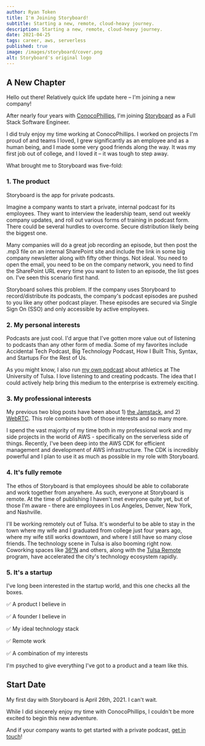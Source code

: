```yaml
---
author: Ryan Token
title: I'm Joining Storyboard!
subtitle: Starting a new, remote, cloud-heavy journey.
description: Starting a new, remote, cloud-heavy journey.
date: 2021-04-25
tags: career, aws, serverless
published: true
image: /images/storyboard/cover.png
alt: Storyboard's original logo
---
```


## A New Chapter

Hello out there! Relatively quick life update here – I'm joining a new company!

After nearly four years with [ConocoPhillips](https://conocophillips.com), I'm joining [Storyboard](https://trystoryboard.com) as a Full Stack Software Engineer.

I did truly enjoy my time working at ConocoPhillips. I worked on projects I'm proud of and teams I loved, I grew significantly as an employee and as a human being, and I made some very good friends along the way. It was my first job out of college, and I loved it – it was tough to step away.

What brought me to Storyboard was five-fold:

### 1. The product

Storyboard is the app for private podcasts.

Imagine a company wants to start a private, internal podcast for its employees. They want to interview the leadership team, send out weekly company updates, and roll out various forms of training in podcast form. There could be several hurdles to overcome. Secure distribution likely being the biggest one.

Many companies will do a great job recording an episode, but then post the .mp3 file on an internal SharePoint site and include the link in some big company newsletter along with fifty other things. Not ideal. You need to open the email, you need to be on the company network, you need to find the SharePoint URL every time you want to listen to an episode, the list goes on. I've seen this scenario first hand.

Storyboard solves this problem. If the company uses Storyboard to record/distribute its podcasts, the company's podcast episodes are pushed to you like any other podcast player. These episodes are secured via Single Sign On (SSO) and only accessible by active employees.

### 2. My personal interests

Podcasts are just cool. I'd argue that I've gotten more value out of listening to podcasts than any other form of media. Some of my favorites include Accidental Tech Podcast, Big Technology Podcast, How I Built This, Syntax, and Startups For the Rest of Us.

As you might know, I also run [my own podcast](https://thegoldenhurricast.com) about athletics at The University of Tulsa. I love listening to and creating podcasts. The idea that I could actively help bring this medium to the enterprise is extremely exciting.

### 3. My professional interests

My previous two blog posts have been about 1) [the Jamstack](/blog/rocking-with-the-jamstack), and 2) [WebRTC](/blog/learning-webrtc). This role combines both of those interests and so many more.

I spend the vast majority of my time both in my professional work and my side projects in the world of AWS - specifically on the serverless side of things. Recently, I've been deep into the AWS CDK for efficient management and development of AWS infrastructure. The CDK is incredibly powerful and I plan to use it as much as possible in my role with Storyboard.

### 4. It's fully remote

The ethos of Storyboard is that employees should be able to collaborate and work together from anywhere. As such, everyone at Storyboard is remote. At the time of publishing I haven't met everyone quite yet, but of those I'm aware - there are employees in Los Angeles, Denver, New York, and Nashville.

I'll be working remotely out of Tulsa. It's wonderful to be able to stay in the town where my wife and I graduated from college just four years ago, where my wife still works downtown, and where I still have so many close friends. The technology scene in Tulsa is also booming right now. Coworking spaces like [36°N](https://36degreesnorth.co) and others, along with the [Tulsa Remote](https://tulsaremote.com) program, have accelerated the city's technology ecosystem rapidly.

### 5. It's a startup

I've long been interested in the startup world, and this one checks all the boxes.

✅ A product I believe in

✅ A founder I believe in

✅ My ideal technology stack

✅ Remote work

✅ A combination of my interests

I'm psyched to give everything I've got to a product and a team like this.

## Start Date

My first day with Storyboard is April 26th, 2021. I can't wait.

While I did sincerely enjoy my time with ConocoPhillips, I couldn't be more excited to begin this new adventure.

And if your company wants to get started with a private podcast, [get in touch](mailto:admin@trystoryboard.com)!

